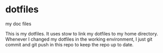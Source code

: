 # dotfiles
my doc files

This is my dotfiles. It uses stow to link my dotfiles to my home directory.
Whenever I changed my dotfiles in the working environment, I just git commit and git push in this repo to keep the repo up to date.

